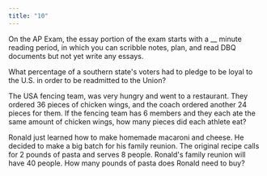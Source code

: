 ```yaml
---
title: "10"
---
```

On the AP Exam, the essay portion of the exam starts with a __ minute reading period, in which you can scribble notes, plan, and read DBQ documents but not yet write any essays.

What percentage of a southern state's voters had to pledge to be loyal to the U.S. in order to be readmitted to the Union?

The USA fencing team, was very hungry and went to a restaurant. They ordered 36 pieces of chicken wings, and the coach ordered another 24 pieces for them. If the fencing team has 6 members and they each ate the same amount of chicken wings, how many pieces did each athlete eat?

Ronald just learned how to make homemade macaroni and cheese. He decided to make a big batch for his family reunion. The original recipe calls for 2 pounds of pasta and serves 8 people. Ronald's family reunion will have 40 people. How many pounds of pasta does Ronald need to buy?

